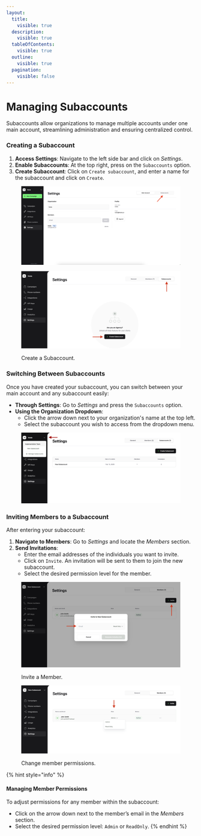 ```yaml
---
layout:
  title:
    visible: true
  description:
    visible: true
  tableOfContents:
    visible: true
  outline:
    visible: true
  pagination:
    visible: false
---
```


# Managing Subaccounts

Subaccounts allow organizations to manage multiple accounts under one main account, streamlining administration and ensuring centralized control.

### Creating a Subaccount

1. **Access Settings**: Navigate to the left side bar and click on _Settings_.
2. **Enable Subaccounts**: At the top right, press on the `Subaccounts` option.
3. **Create Subaccount**: Click on `Create subaccount`, and enter a name for the subaccount and click on `Create`.

<figure><img src="../.gitbook/assets/Screenshot 2024-06-03 at 12.43.46 2 (1).png" alt=""><figcaption></figcaption></figure>

<figure><img src="../.gitbook/assets/Screenshot 2025-02-18 at 10.13.03.png" alt=""><figcaption><p>Create a Subaccount.</p></figcaption></figure>

### Switching Between Subaccounts

Once you have created your subaccount, you can switch between your main account and any subaccount easily:

* **Through Settings**: Go to _Settings_ and press the `Subaccounts` option.
* **Using the Organization Dropdown**:
  * Click the arrow down next to your organization's name at the top left.
  * Select the subaccount you wish to access from the dropdown menu.

<figure><img src="../.gitbook/assets/Screenshot 2025-02-18 at 10.20.14.png" alt=""><figcaption></figcaption></figure>

### Inviting Members to a Subaccount

After entering your subaccount:

1. **Navigate to Members**: Go to _Settings_ and locate the _Members_ section.
2. **Send Invitations**:
   * Enter the email addresses of the individuals you want to invite.
   * Click on `Invite`. An invitation will be sent to them to join the new subaccount.
   * Select the desired permission level for the member.

<figure><img src="../.gitbook/assets/Screenshot 2025-02-18 at 10.31.05 (1).png" alt=""><figcaption><p>Invite a Member.</p></figcaption></figure>

<figure><img src="../.gitbook/assets/Screenshot 2025-02-18 at 10.35.02 (1).png" alt=""><figcaption><p>Change member permissions.</p></figcaption></figure>

{% hint style="info" %}
#### Managing Member Permissions

To adjust permissions for any member within the subaccount:

* Click on the arrow down next to the member’s email in the _Members_ section.
* Select the desired permission level: `Admin` or `ReadOnly`.
{% endhint %}
